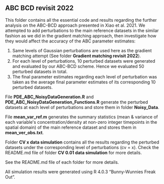 ## ABC BCD revisit 2022 ##
This folder contains all the essential code and results regarding the further analysis on the ABC-BCD approach presented in Xiao et al. 2021. We attempted to add perturbations to the main reference datasets in the similar fashion as we did in the gradient matching approach, then investigate how they would affect the accuracy of the ABC parameter estimates: 

1. Same levels of Gaussian perturbations are used here as the gradient matching attempt (See folder **Gradient matching revisit 2022**). 
2. For each level of perturbations, 10 perturbed datasets were generated and evaluated by our ABC-BCD scheme. Hence we evaluated 50 perturbed datasets in total.  
3. The final parameter estimates regarding each level of perturbation was taken as the average final parameter estimates of its corresponding 10 perturbed datasets.    

File **PDE_ABC_NoisyDataGeneration.R** and **PDE_ABC_NoisyDataGeneration_Functions.R** generate the perturbed datasets at each level of perturbations and store them in folder **Noisy_Data**. 

File **mean_var_ref.m** generates the summary statistics (mean & variance of each variable's concentration/density at non-zero integer timepoints in the spatial domain) of the main reference dataset and stores them in **mean_ver_obs.txt**. 

Folder **CV x data simulation** contains all the results regarding the perturbed datasets under the corresponding level of perturbations (cv = x). Check the README.md file of folder **CV 0.01 data simulation** for more details.   

See the README.md file of each folder for more details.

All simulation results were generated using R 4.0.3 “Bunny-Wunnies Freak Out”.
